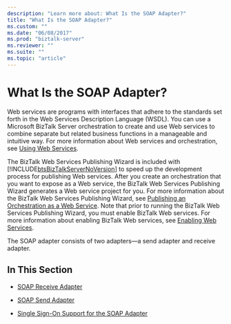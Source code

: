 ```yaml
---
description: "Learn more about: What Is the SOAP Adapter?"
title: "What Is the SOAP Adapter?"
ms.custom: ""
ms.date: "06/08/2017"
ms.prod: "biztalk-server"
ms.reviewer: ""
ms.suite: ""
ms.topic: "article"
---
```

# What Is the SOAP Adapter?
Web services are programs with interfaces that adhere to the standards set forth in the Web Services Description Language (WSDL). You can use a Microsoft BizTalk Server orchestration to create and use Web services to combine separate but related business functions in a manageable and intuitive way. For more information about Web services and orchestration, see [Using Web Services](../core/using-web-services.md).  
  
 The BizTalk Web Services Publishing Wizard is included with [!INCLUDE[btsBizTalkServerNoVersion](../includes/btsbiztalkservernoversion-md.md)] to speed up the development process for publishing Web services. After you create an orchestration that you want to expose as a Web service, the BizTalk Web Services Publishing Wizard generates a Web service project for you. For more information about the BizTalk Web Services Publishing Wizard, see [Publishing an Orchestration as a Web Service](../core/publishing-an-orchestration-as-a-web-service.md). Note that prior to running the BizTalk Web Services Publishing Wizard, you must enable BizTalk Web services. For more information about enabling BizTalk Web services, see [Enabling Web Services](../core/enabling-web-services.md).  
  
 The SOAP adapter consists of two adapters—a send adapter and receive adapter.  
  
## In This Section  
  
-   [SOAP Receive Adapter](../core/soap-receive-adapter.md)  
  
-   [SOAP Send Adapter](../core/soap-send-adapter.md)  
  
-   [Single Sign-On Support for the SOAP Adapter](../core/single-sign-on-support-for-the-soap-adapter.md)
